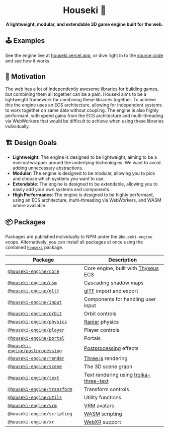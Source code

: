 <div align="center">
  <h1>Houseki 💎</h1>
  <strong>A lightweight, modular, and extendable 3D game engine built for the web.</strong>
</div>

## 🕹️ Examples

See the engine live at [houseki.vercel.app](https://houseki.vercel.app/), or dive right in to the [source code](./examples/src/demos/) and see how it works.

## 🤔 Motivation

The web has a lot of independently awesome libraries for building games, but combining them all together can be a pain. Houseki aims to be a lightweight framework for combining these libraries together. To achieve this the engine uses an ECS architecture, allowing for independent systems to work together on same data without coupling. The engine is also highly performant, with speed gains from the ECS architecture and multi-threading via WebWorkers that would be difficult to achieve when using these libraries individually.

## 🏗️ Design Goals

- **Lightweight**: The engine is designed to be lightweight, aiming to be a minimal wrapper around the underlying technologies. We want to avoid adding unnecessary abstractions.
- **Modular**: The engine is designed to be modular, allowing you to pick and choose which systems you want to use.
- **Extendable**: The engine is designed to be extendable, allowing you to easily add your own systems and components.
- **High Performance**: The engine is designed to be highly performant, using an ECS architecture, multi-threading via WebWorkers, and WASM where available.

## 📦 Packages

Packages are published individually to NPM under the `@houseki-engine` scope. Alternatively, you can install all packages at once using the combined [`houseki`](./packages/houseki) package.

| Package                                                       | Description                                                                                                          |
| ------------------------------------------------------------- | -------------------------------------------------------------------------------------------------------------------- |
| [`@houseki-engine/core`](./packages/core)                     | Core engine, built with [Thyseus](https://github.com/JaimeGensler/thyseus) ECS                                       |
| [`@houseki-engine/csm`](./packages/csm)                       | Cascading shadow maps                                                                                                |
| [`@houseki-engine/gltf`](./packages/gltf)                     | [glTF](https://github.com/KhronosGroup/glTF) import and export                                                       |
| [`@houseki-engine/input`](./packages/input)                   | Components for handling user input                                                                                   |
| [`@houseki-engine/orbit`](./packages/orbit)                   | Orbit controls                                                                                                       |
| [`@houseki-engine/physics`](./packages/physics)               | [Rapier](https://rapier.rs) physics                                                                                  |
| [`@houseki-engine/player`](./packages/player)                 | Player controls                                                                                                      |
| [`@houseki-engine/portal`](./packages/portal)                 | Portals                                                                                                              |
| [`@houseki-engine/postprocessing`](./packages/postprocessing) | [Postprocessing](https://github.com/pmndrs/postprocessing) effects                                                   |
| [`@houseki-engine/render`](./packages/render)                 | [Three.js](https://threejs.org) rendering                                                                            |
| [`@houseki-engine/scene`](./packages/scene)                   | The 3D scene graph                                                                                                   |
| [`@houseki-engine/text`](./packages/text)                     | Text rendering using [troika-three-text](https://github.com/protectwise/troika/tree/main/packages/troika-three-text) |
| [`@houseki-engine/transform`](./packages/transform)           | Transform controls                                                                                                   |
| [`@houseki-engine/utils`](./packages/utils)                   | Utility functions                                                                                                    |
| [`@houseki-engine/vrm`](./packages/vrm)                       | [VRM](https://vrm.dev/en) avatars                                                                                    |
| `@houseki-engine/scripting`                                   | [WASM](https://webassembly.org) scripting                                                                            |
| `@houseki-engine/xr`                                          | [WebXR](https://developer.mozilla.org/en-US/docs/Web/API/WebXR_Device_API) support                                   |
